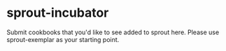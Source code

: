 sprout-incubator
================

Submit cookbooks that you'd like to see added to sprout here. Please use sprout-exemplar as your starting point.
